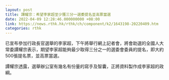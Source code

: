 ```yaml
---
layout: post
title: 譚耀宗：希望李家超至少獲三分一選委提名並高票當選
date: 2022-04-09 12:28:46.000000000 +08:00
link: https://news.rthk.hk/rthk/ch/component/k2/1643198-20220409.htm
categories: rthk
---
```


已宣布參加行政長官選舉的李家超，下午將舉行網上記者會，將會助選的全國人大常委譚耀宗表示，期望李家超能夠最少取得三分之一的選委會委員的提名，即大約500張提名票，並高票當選。

譚耀宗透露，選舉辦公室有幾名有份量的寫手及智囊，正將資料製作成李家超的政綱。
